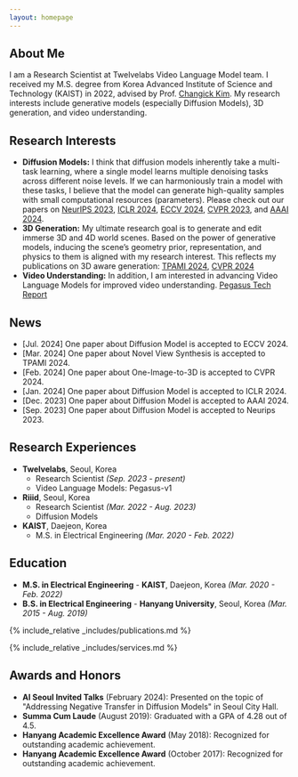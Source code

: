 ```yaml
---
layout: homepage
---
```


## About Me

I am a Research Scientist at Twelvelabs Video Language Model team. I received my M.S. degree from Korea Advanced Institute of Science and Technology (KAIST) in 2022, advised by Prof. [Changick Kim](https://scholar.google.com/citations?user=ABH_2lcAAAAJ). 
My research interests include generative models (especially Diffusion Models), 3D generation, and video understanding.

## Research Interests

- **Diffusion Models:** I think that diffusion models inherently take a multi-task learning, where a single model learns multiple denoising tasks across different noise levels. If we can harmoniously train a model with these tasks, I believe that the model can generate high-quality samples with small computational resources (parameters). Please check out our papers on [NeurIPS 2023](https://arxiv.org/abs/2306.00354), [ICLR 2024](https://arxiv.org/abs/2310.07138), [ECCV 2024](https://arxiv.org/abs/2403.09176), [CVPR 2023](https://arxiv.org/abs/2212.05973), and [AAAI 2024](https://arxiv.org/abs/2306.04990).
- **3D Generation:** My ultimate research goal is to generate and edit immerse 3D and
4D world scenes. Based on the power of generative models, inducing the scene’s geometry prior,
representation, and physics to them is aligned with my research interest. This reflects my publications on 3D aware generation: [TPAMI 2024](https://www.computer.org/csdl/journal/tp/5555/01/10475596/1VrCLjNNgfS), [CVPR 2024](https://arxiv.org/abs/2312.15980)
- **Video Understanding:** In addition, I am interested in advancing Video Language Models for improved video understanding. [Pegasus Tech Report](https://arxiv.org/abs/2404.14687)

## News

- [Jul. 2024] One paper about Diffusion Model is accepted to ECCV 2024.
- [Mar. 2024] One paper about Novel View Synthesis is accepted to TPAMI 2024.
- [Feb. 2024] One paper about One-Image-to-3D is accepted to CVPR 2024.
- [Jan. 2024] One paper about Diffusion Model is accepted to ICLR 2024.
- [Dec. 2023] One paper about Diffusion Model is accepted to AAAI 2024.
- [Sep. 2023] One paper about Diffusion Model is accepted to Neurips 2023.


## Research Experiences
- **Twelvelabs**, Seoul, Korea
  - Research Scientist *(Sep. 2023 - present)*
  - Video Language Models: Pegasus-v1
- **Riiid**, Seoul, Korea
  - Research Scientist *(Mar. 2022 - Aug. 2023)*
  - Diffusion Models
- **KAIST**, Daejeon, Korea
  - M.S. in Electrical Engineering *(Mar. 2020 - Feb. 2022)*

## Education
- **M.S. in Electrical Engineering** - **KAIST**, Daejeon, Korea
  *(Mar. 2020 - Feb. 2022)*
- **B.S. in Electrical Engineering** - **Hanyang University**, Seoul, Korea
  *(Mar. 2015 - Aug. 2019)*


{% include_relative _includes/publications.md %}

{% include_relative _includes/services.md %}


## Awards and Honors

- **AI Seoul Invited Talks** (February 2024): Presented on the topic of "Addressing Negative Transfer in Diffusion Models" in Seoul City Hall.
- **Summa Cum Laude** (August 2019): Graduated with a GPA of 4.28 out of 4.5.
- **Hanyang Academic Excellence Award** (May 2018): Recognized for outstanding academic achievement.
- **Hanyang Academic Excellence Award** (October 2017): Recognized for outstanding academic achievement.
